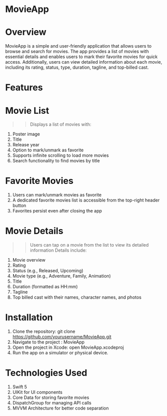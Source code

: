 # MovieApp

# Overview

MovieApp is a simple and user-friendly application that allows users to browse and search for movies. The app provides a list of movies with essential details and enables users to mark their favorite movies for quick access. Additionally, users can view detailed information about each movie, including its rating, status, type, duration, tagline, and top-billed cast.

# Features

# Movie List
   >> Displays a list of movies with:
1.  Poster image
2.  Title
3.  Release year
4.  Option to mark/unmark as favorite
5.  Supports infinite scrolling to load more movies
6.  Search functionality to find movies by title

#  Favorite Movies

1. Users can mark/unmark movies as favorite
2. A dedicated favorite movies list is accessible from the top-right header button
3. Favorites persist even after closing the app

# Movie Details
   >> Users can tap on a movie from the list to view its detailed information Details include:
1.  Movie overview
2.  Rating
3.  Status (e.g., Released, Upcoming)
4.  Movie type (e.g., Adventure, Family, Animation)
5.  Title
6.  Duration (formatted as HH:mm)
7.  Tagline
8.  Top billed cast with their names, character names, and photos

# Installation
1.  Clone the repository: git clone https://github.com/yourusername/MovieApp.git
2.  Navigate to the project : MovieApp  
3.  Open the project in Xcode: open MovieApp.xcodeproj
4.  Run the app on a simulator or physical device.

# Technologies Used
1.  Swift 5
2.  UIKit for UI components
3.  Core Data for storing favorite movies
4.  DispatchGroup for managing API calls
5.  MVVM Architecture for better code separation



